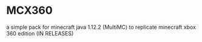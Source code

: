 # MCX360

a simple pack for minecraft java 1.12.2 (MultiMC) to replicate minecraft xbox 360 edition
(IN RELEASES)

